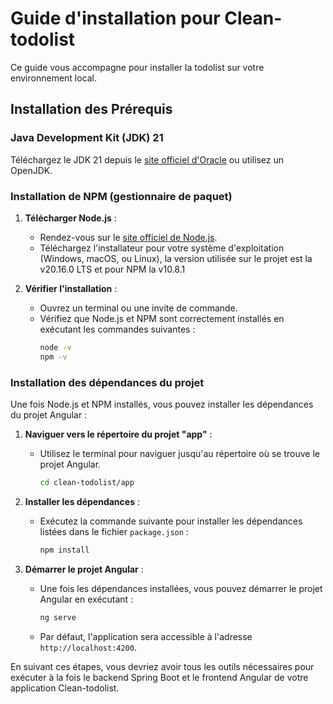 # Guide d'installation pour Clean-todolist

Ce guide vous accompagne pour installer la todolist sur votre environnement local.

## Installation des Prérequis

### Java Development Kit (JDK) 21

Téléchargez le JDK 21 depuis le [site officiel d'Oracle](https://www.oracle.com/java/technologies/javase/jdk21-archive-downloads.html) ou utilisez un OpenJDK.

### Installation de NPM (gestionnaire de paquet)

1. **Télécharger Node.js** :
    - Rendez-vous sur le [site officiel de Node.js](https://nodejs.org/).
    - Téléchargez l'installateur pour votre système d'exploitation (Windows, macOS, ou Linux), la version utilisée sur le projet est la v20.16.0 LTS et pour NPM la v10.8.1

3. **Vérifier l'installation** :
    - Ouvrez un terminal ou une invite de commande.
    - Vérifiez que Node.js et NPM sont correctement installés en exécutant les commandes suivantes :
      ```bash
      node -v
      npm -v
      ```
      
### Installation des dépendances du projet

Une fois Node.js et NPM installés, vous pouvez installer les dépendances du projet Angular :

1. **Naviguer vers le répertoire du projet "app"** :
    - Utilisez le terminal pour naviguer jusqu'au répertoire où se trouve le projet Angular.
      ```bash
      cd clean-todolist/app
      ```

2. **Installer les dépendances** :
    - Exécutez la commande suivante pour installer les dépendances listées dans le fichier `package.json` :
      ```bash
      npm install
      ```

3. **Démarrer le projet Angular** :
    - Une fois les dépendances installées, vous pouvez démarrer le projet Angular en exécutant :
      ```bash
      ng serve
      ```
    - Par défaut, l'application sera accessible à l'adresse `http://localhost:4200`.

En suivant ces étapes, vous devriez avoir tous les outils nécessaires pour exécuter à la fois le backend Spring Boot et le frontend Angular de votre application Clean-todolist.
